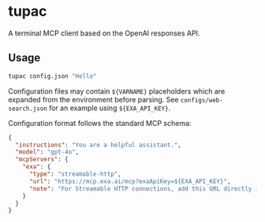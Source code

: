 # tupac
A terminal MCP client based on the OpenAI responses API.

## Usage

```bash
tupac config.json "Hello"
```

Configuration files may contain `${VARNAME}` placeholders which are expanded
from the environment before parsing. See `configs/web-search.json` for an
example using `${EXA_API_KEY}`.

Configuration format follows the standard MCP schema:

```json
{
  "instructions": "You are a helpful assistant.",
  "model": "gpt-4o",
  "mcpServers": {
    "exa": {
      "type": "streamable-http",
      "url": "https://mcp.exa.ai/mcp?exaApiKey=${EXA_API_KEY}",
      "note": "For Streamable HTTP connections, add this URL directly in your MCP Client"
    }
  }
}
```
